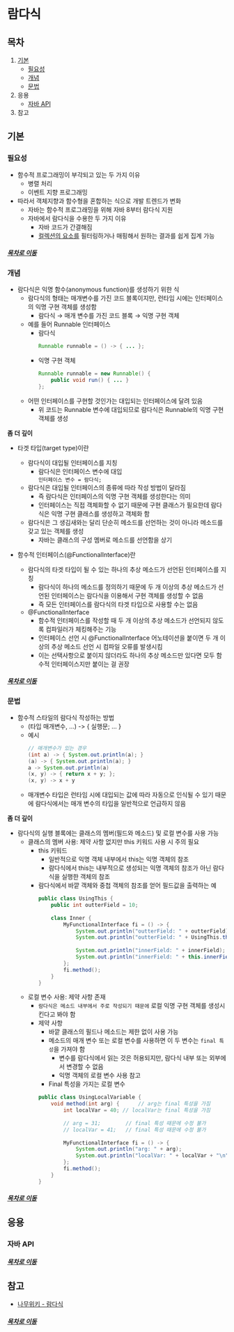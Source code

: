 람다식
=====
## 목차
1. [기본](#기본)
	* [필요성](#필요성)
	* [개념](#개념)
	* [문법](#문법)
2. 응용
	* [자바 API](#자바-API)
3. 참고

## 기본

### 필요성
* 함수적 프로그래밍이 부각되고 있는 두 가지 이유
	* 병렬 처리
	* 이벤트 지향 프로그래밍
* 따라서 객체지향과 함수형을 혼합하는 식으로 개발 트렌드가 변화
	* 자바는 함수적 프로그래밍을 위해 자바 8부터 람다식 지원
	* 자바에서 람다식을 수용한 두 가지 이유
		* 자바 코드가 간결해짐
		* [컬렉션의 요소를]() 필터링하거나 매핑해서 원하는 결과를 쉽게 집계 가능

##### [목차로 이동](#목차)

### 개념
* 람다식은 익명 함수(anonymous function)를 생성하기 위한 식
	* 람다식의 형태는 매개변수를 가진 코드 블록이지만, 런타임 시에는 인터페이스의 익명 구현 객체를 생성함
		* 람다식 → 매개 변수를 가진 코드 블록 → 익명 구현 객체
	* 예를 들어 Runnable 인터페이스
		* 람다식  
			```java
			Runnable runnable = () -> { ... };
			```
		* 익명 구현 객체  
			```java
			Runnable runnable = new Runnable() {
				public void run() { ... }
			};
			```
	* 어떤 인터페이스를 구현할 것인가는 대입되는 인터페이스에 달려 있음
		* 위 코드는 Runnable 변수에 대입되므로 람다식은 Runnable의 익명 구현 객체를 생성

**좀 더 깊이**

* 타겟 타입(target type)이란
	* 람다식이 대입될 인터페이스를 지칭
		* 람다식은 인터페이스 변수에 대입  
			`인터페이스 변수 = 람다식;`
	* 람다식은 대입될 인터페이스의 종류에 따라 작성 방법이 달라짐
		* 즉 람다식은 인터페이스의 익명 구현 객체를 생성한다는 의미
		* 인터페이스는 직접 객체화할 수 없기 때문에 구현 클래스가 필요한데 람다식은 익명 구현 클래스를 생성하고 객체화 함
	* 람다식은 그 생김새와는 달리 단순히 메소드를 선언하는 것이 아니라 메소드를 갖고 있는 객체를 생성
		* 자바는 클래스의 구성 멤버로 메소드를 선언함을 상기

* 함수적 인터페이스(@FunctionalInterface)란
	* 람다식의 타겟 타입이 될 수 있는 하나의 추상 메소드가 선언된 인터페이스를 지칭
		* 람다식이 하나의 메소드를 정의하기 때문에 두 개 이상의 추상 메소드가 선언된 인터페이스는 람다식을 이용해서 구현 객체를 생성할 수 없음
		* 즉 모든 인터페이스를 람다식의 타겟 타입으로 사용할 수는 없음
	* @FunctionalInterface
		* 함수적 인터페이스를 작성할 때 두 개 이상의 추상 메소드가 선언되지 않도록 컴파일러가 체킹해주는 기능
		* 인터페이스 선언 시 @FunctionalInterface 어노테이션을 붙이면 두 개 이상의 추상 메소드 선언 시 컴파일 오류를 발생시킴
		* 이는 선택사항으로 붙이지 않더라도 하나의 추상 메소드만 있다면 모두 함수적 인터페이스지만 붙이는 걸 권장

##### [목차로 이동](#목차)

### 문법
* 함수적 스타일의 람다식 작성하는 방법  
	* (타입 매개변수, ...) -> { 실행문; ... }
	* 예시  
		```java
		// 매개변수가 있는 경우
		(int a) -> { System.out.println(a); }
		(a) -> { System.out.println(a); }
		a -> System.out.println(a)
		(x, y) -> { return x + y; };
		(x, y) -> x + y
		```
	* 매개변수 타입은 런타임 시에 대입되는 값에 따라 자동으로 인식될 수 있기 때문에 람다식에서는 매개 변수의 타입을 일반적으로 언급하지 않음

**좀 더 깊이**

* 람다식의 실행 블록에는 클래스의 멤버(필드와 메소드) 및 로컬 변수를 사용 가능
	* 클래스의 멤버 사용: 제약 사항 없지만 this 키워드 사용 시 주의 필요
		* this 키워드
			* 일반적으로 익명 객체 내부에서 this는 익명 객체의 참조
			* 람다식에서 this는 내부적으로 생성되는 익명 객체의 참조가 아닌 람다식을 실행한 객체의 참조
		* 람다식에서 바깥 객체와 중첩 객체의 참조를 얻어 필드값을 출력하는 예  
			```java
			public class UsingThis {
				public int outterField = 10;
				
				class Inner {
					MyFunctionalInterface fi = () -> {
						System.out.println("outterField: " + outterField);
						System.out.println("outterField: " + UsingThis.this.outterField + "\n");
						
						System.out.println("innerField: " + innerField);
						System.out.println("innerField: " + this.innerField + "\n");
					};
					fi.method();
				}
			}
			```
	* 로컬 변수 사용: 제약 사항 존재
		* `람다식은 메소드 내부에서 주로 작성되기 때문에` 로컬 익명 구현 객체를 생성시킨다고 봐야 함
		* 제약 사항
			* 바깥 클래스의 필드나 메소드는 제한 없이 사용 가능
			* 메소드의 매개 변수 또는 로컬 변수를 사용하면 이 두 변수는 `final 특성`을 가져야 함
				* 변수를 람다식에서 읽는 것은 허용되지만, 람다식 내부 또는 외부에서 변경할 수 없음
				* 익명 객체의 로컬 변수 사용 참고
			* Final 특성을 가지는 로컬 변수  
			```java
			public class UsingLocalVariable {
				void method(int arg) { 		// arg는 final 특성을 가짐
					int localVar = 40; // localVar는 final 특성을 가짐
					
					// arg = 31;		// final 특성 때문에 수정 불가
					// localVar = 41;	// final 특성 때문에 수정 불가
					
					MyFunctionalInterface fi = () -> {
						System.out.println("arg: " + arg);
						System.out.println("localVar: " + localVar + "\n");
					};
					fi.method();
				}
			}
			```

##### [목차로 이동](#목차)

## 응용

### 자바 API



##### [목차로 이동](#목차)

## 참고
* [나무위키 - 람다식](https://namu.wiki/w/%EB%9E%8C%EB%8B%A4%EC%8B%9D)

##### [목차로 이동](#목차)